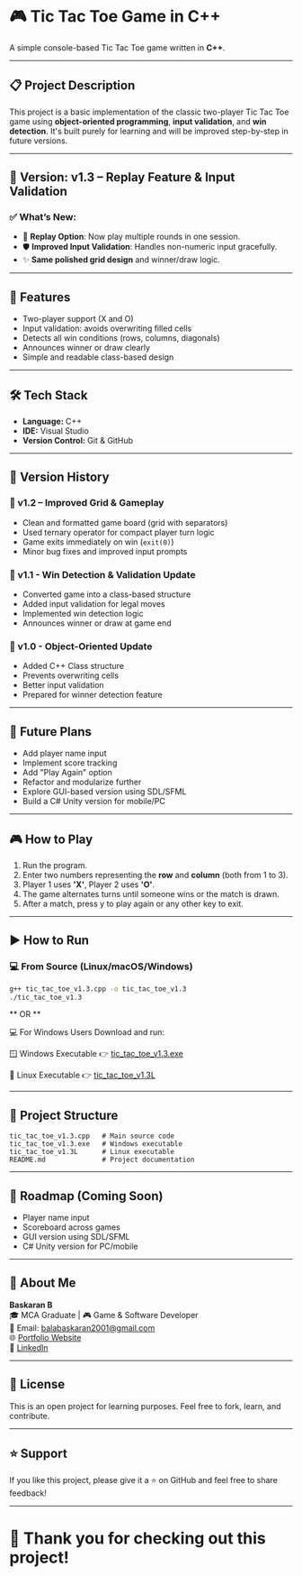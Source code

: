 # 🎮 Tic Tac Toe Game in C++

A simple console-based Tic Tac Toe game written in **C++**.

---

## 📋 Project Description

This project is a basic implementation of the classic two-player Tic Tac Toe game using **object-oriented programming**, **input validation**, and **win detection**. It's built purely for learning and will be improved step-by-step in future versions.

---
## 📌 Version: v1.3 – Replay Feature & Input Validation

### ✅ What’s New:
- 🔁 **Replay Option**: Now play multiple rounds in one session.
- 🛡️ **Improved Input Validation**: Handles non-numeric input gracefully.
- ✨ **Same polished grid design** and winner/draw logic.

---

## 🧠 Features

- Two-player support (X and O)
- Input validation: avoids overwriting filled cells
- Detects all win conditions (rows, columns, diagonals)
- Announces winner or draw clearly
- Simple and readable class-based design

---

## 🛠️ Tech Stack

- **Language:** C++
- **IDE:** Visual Studio
- **Version Control:** Git & GitHub

---

## 📌 Version History

### 🔹 v1.2 – Improved Grid & Gameplay
- Clean and formatted game board (grid with separators)
- Used ternary operator for compact player turn logic
- Game exits immediately on win (`exit(0)`)
- Minor bug fixes and improved input prompts

### 🔹 v1.1 - Win Detection & Validation Update
- Converted game into a class-based structure
- Added input validation for legal moves
- Implemented win detection logic
- Announces winner or draw at game end

### 🔹 v1.0 - Object-Oriented Update
- Added C++ Class structure
- Prevents overwriting cells
- Better input validation
- Prepared for winner detection feature

---

## 🚀 Future Plans

- Add player name input
- Implement score tracking
- Add "Play Again" option
- Refactor and modularize further
- Explore GUI-based version using SDL/SFML
- Build a C# Unity version for mobile/PC

---

## 🎮 How to Play

1. Run the program.
2. Enter two numbers representing the **row** and **column** (both from 1 to 3).
3. Player 1 uses **'X'**, Player 2 uses **'O'**.
4. The game alternates turns until someone wins or the match is drawn.
5. After a match, press y to play again or any other key to exit.

---

## ▶️ How to Run

### 💻 From Source (Linux/macOS/Windows)

```bash
g++ tic_tac_toe_v1.3.cpp -o tic_tac_toe_v1.3
./tic_tac_toe_v1.3
```

** OR **

💻 For Windows Users
Download and run:

🪟 Windows Executable
👉 [tic_tac_toe_v1.3.exe](https://github.com/baskaran01/Tic-Tac-Toe-Game-in-C-/blob/main/tic_tac_toe_v1.3.exe)

🐧 Linux Executable
👉 [tic_tac_toe_v1.3L](https://github.com/baskaran01/Tic-Tac-Toe-Game-in-C-/blob/main/tic_tac_toe_v1.3L)

---

## 📂 Project Structure

```plaintext
tic_tac_toe_v1.3.cpp   # Main source code
tic_tac_toe_v1.3.exe   # Windows executable
tic_tac_toe_v1.3L      # Linux executable
README.md              # Project documentation
```
---

## 🌱 Roadmap (Coming Soon)
- Player name input
- Scoreboard across games
- GUI version using SDL/SFML
- C# Unity version for PC/mobile

---

## 👤 About Me

**Baskaran B** <br>
🎓 MCA Graduate | 🎮 Game & Software Developer <br>
📧 Email: balabaskaran2001@gmail.com <br>
🌐 [Portfolio Website](https://baskaran01.github.io/baskaran_portfolio/) <br>
🔗 [LinkedIn](https://www.linkedin.com/in/baskaran001) <br>

---

## 📄 License
This is an open project for learning purposes. Feel free to fork, learn, and contribute.

---

## ⭐️ Support

If you like this project, please give it a ⭐️ on GitHub and feel free to share feedback!

---

# 🧡 Thank you for checking out this project!
